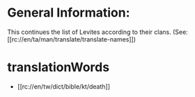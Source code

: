# General Information:

This continues the list of Levites according to their clans. (See: [[rc://en/ta/man/translate/translate-names]])

# translationWords

* [[rc://en/tw/dict/bible/kt/death]]
